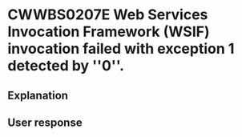 # CWWBS0207E Web Services Invocation Framework (WSIF) invocation failed with exception 1 detected by ''0''.

## Explanation

## User response